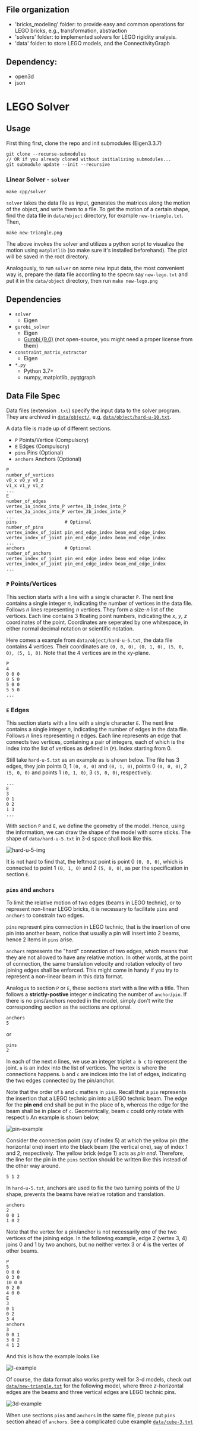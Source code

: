
## File organization
- 'bricks_modeling' folder: to provide easy and common operations for LEGO bricks, e.g., transformation, abstraction
- 'solvers' folder: to implemented solvers for LEGO rigidity analysis.
- 'data' folder: to store LEGO models, and the ConnectivityGraph

## Dependency:
- open3d
- json

LEGO Solver
============

Usage
-------

First thing first, clone the repo and init submodules (Eigen3.3.7)
```
git clone --recurse-submodules
// OR if you already cloned without initializing submodules...
git submodule update --init --recursive
```

### Linear Solver - `solver`
```
make cpp/solver
```
`solver` takes the data file as input, generates the matrices along the motion of the object, and write them to a file. To get the motion of a certain shape, find the data file in `data/object` directory, for example `new-triangle.txt`. Then,
```
make new-triangle.png
```
The above invokes the solver and utilizes a python script to visualize the motion using `matplotlib` (so make sure it's installed beforehand). The plot will be saved in the root directory.

Analogously, to run `solver` on some new input data, the most convenient way is, prepare the data file according to the specm say `new-lego.txt` and put it in the `data/object` directory, then run `make new-lego.png`

Dependencies
------------
- `solver`
  - Eigen
- `gurobi_solver`
  - Eigen
  - [Gurobi (9.0)](https://www.gurobi.com/) (not open-source, you might need a proper license from them)
- `constraint_matrix_extractor`
  - Eigen
- `*.py`
  - Python 3.7+
  - numpy, matplotlib, pyqtgraph

Data File Spec
-----------------------
Data files (extension `.txt`) specify the input data to the solver program. They are archived in [`data/object/`](./data/object), e.g, [`data/object/hard-u-10.txt`](./data/object/hard-u-10.txt).

A data file is made up of different sections.
- `P` Points/Vertice (Compulsory)
- `E` Edges (Compulsory)
- `pins` Pins (Optional)
- `anchors` Anchors (Optional)

```
P
number_of_vertices
v0_x v0_y v0_z
v1_x v1_y v1_z
...
E
number_of_edges
vertex_1a_index_into_P vertex_1b_index_into_P
vertex_2a_index_into_P vertex_2b_index_into_P
...
pins                  # Optional 
number_of_pins
vertex_index_of_joint pin_end_edge_index beam_end_edge_index
vertex_index_of_joint pin_end_edge_index beam_end_edge_index
...
anchors               # Optional
number_of_anchors
vertex_index_of_joint pin_end_edge_index beam_end_edge_index
vertex_index_of_joint pin_end_edge_index beam_end_edge_index
...
```

### `P` Points/Vertices

This section starts with a line with a single character `P`. 
The next line contains a single integer *n*, indicating the number of vertices in the data file. Follows *n* lines representing *n* vertices. They form a size-*n* list of the vertices.
Each line contains 3 floating point numbers, indicating the *x*, *y*, *z* coordinates of the point.
Coordinates are seperated by one whitespace, in either normal decimal notation or scientific notation. 

Here comes a example from `data/object/hard-u-5.txt`, the data file contains 4 vertices. Their coordinates are `(0, 0, 0), (0, 1, 0), (5, 0, 0), (5, 1, 0)`. Note that the 4 vertices are in the xy-plane.
```
P
4
0 0 0
0 5 0
5 0 0
5 5 0
...
```

### `E` Edges

This section starts with a line with a single character `E`. 
The next line contains a single integer *n*, indicating the number of edges in the data file. Follows *n* lines representing *n* edges.
Each line represents an edge that connects two vertices, containing a pair of integers, each of which is the index into the list of vertices as defined in (`P`). Index starting from 0. 

Still take `hard-u-5.txt` as an example as is shown below. The file has 3 edges, they join points 0, 1 `(0, 0, 0)` and `(0, 1, 0)`, points 0 `(0, 0, 0)`, 2 `(5, 0, 0)` and points 1 `(0, 1, 0)`, 3 `(5, 0, 0)`, respectively.
```
...
E
3
0 1
0 2
1 3
...
```

With section `P` and `E`, we define the geometry of the model. Hence, using the information, we can draw the shape of the model with some sticks. The shape of `data/hard-u-5.txt` in 3-d space shall look like this. 

![hard-u-5-img](./img/archive/hard-u-5.png)

It is not hard to find that, the leftmost point is point 0 `(0, 0, 0)`, which is connected to point 1 `(0, 1, 0)` and 2 `(5, 0, 0)`, as per the specification in section `E`.

### `pins` and `anchors`

To limit the relative motion of two edges (beams in LEGO technic), or to represent non-linear LEGO bricks, it is necessary to facilitate `pins` and `anchors` to constrain two edges.

`pins` represent pins connection in LEGO technic, that is the insertion of one pin into another beam, notice that usually a pin will insert into 2 beams, hence 2 items in `pins` arise.

`anchors` represents the "hard" connection of two edges, which means that they are not allowed to have any relative motion. In other words, at the point of connection, the same translation velocity and rotation velocity of two joining edges shall be enforced. This might come in handy if you try to represent a non-linear beam in this data format.

Analogus to section `P` or `E`, these sections start with a line with a title.
Then follows a **strictly-postive** integer *n* indicating the number of `anchor`/`pin`. If there is no pins/anchors needed in the model, simply don't write the corresponding section as the sections are optional.
```
anchors
5
```
or 
```
pins
2
```
In each of the next *n* lines, we use an integer triplet `a b c` to represent the joint. `a` is an index into the list of vertices. The vertex is where the connections happens. `b` and `c` are indices into the list of edges, indicating the two edges connected by the pin/anchor. 

Note that the order of `b` and `c` matters in `pins`. Recall that a `pin` represents the insertion that a LEGO technic pin into a LEGO technic beam. The edge for the  **pin end** end shall be put in the place of `b`, whereas the edge for the beam shall be in place of `c`. Geometrically, beam `c` could only rotate with respect `b` An example is shown below,

![pin-example](./img/pin-example.png)

Consider the connection point (say of index 5) at which the yellow pin (the horizontal one) insert into the black beam (the vertical one), say of index 1 and 2, respectively. The yellow brick (edge 1) acts as *pin end*. Therefore, the line for the pin in the `pins` section should be written like this instead of the other way around. 
```
5 1 2
```
In `hard-u-5.txt`, anchors are used to fix the two turning points of the U shape, prevents the beams have relative rotation and translation.
```
anchors
2
0 0 1
1 0 2
```

Note that the vertex for a pin/anchor is not necessarily one of the two vertices of the joining edge. In the following example, edge 2 (vertex 3, 4) joins 0 and 1 by two anchors, but no neither vertex 3 or 4 is the vertex of other beams.

```
P
5
0 0 0
0 3 0
10 0 0
0 2 0
4 0 0
E
3
0 1
0 2
3 4
anchors
3
0 0 1
3 0 2
4 1 2
```
And this is how the example looks like

![l-example](./img/archive/hard-l-2-4.png)

Of course, the data format also works pretty well for 3-d models, check out [`data/new-triangle.txt`](./data/new-triangle.txt) for the following model, where three *z*-horizontal edges are the beams and three vertical edges are LEGO technic pins.

![3d-example](./img/archive/new-triangle.png)

When use sections `pins` and `anchors` in the same file, please put `pins` section ahead of `anchors`. See a complicated cube example [`data/cube-3.txt`](./data/cube-3.txt)